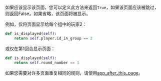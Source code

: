 如果应该显示该页面，您可以定义此方法来返回`True`，如果该页面应该被跳过，则返回False。如果省略，该页面将被显示。

例如，仅将页面显示给每个组中的玩家2：

```python
def is_displayed(self):
    return self.player.id_in_group == 2
```

或仅在第1回合显示页面：

```python
def is_displayed(self):
    return self.round_number == 1
```

如果您需要对许多页面重复相同的规则，请使用[app_after_this_page]()。
